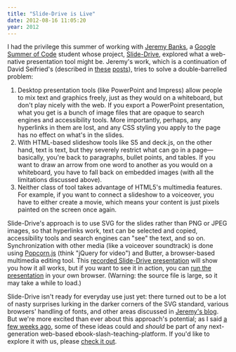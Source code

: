 ```yaml
---
title: "Slide-Drive is Live"
date: 2012-08-16 11:05:20
year: 2012
---
```

I had the privilege this summer of working with <a href="http://slidedrive.wordpress.com/">Jeremy Banks</a>, a <a href="http://code.google.com/soc/">Google Summer of Code</a> student whose project, <a href="https://github.com/dseif/slide-drive">Slide-Drive</a>, explored what a web-native presentation tool might be. Jeremy's work, which is a continuation of David Seifried's (described in <a href="https://software-carpentry.org/2012/02/slide-drive/">these</a> <a href="https://software-carpentry.org/2012/02/formatting-revisited/">posts</a>), tries to solve a double-barrelled problem:
<ol>
	<li>Desktop presentation tools (like PowerPoint and Impress) allow people to mix text and graphics freely, just as they would on a whiteboard, but don't play nicely with the web. If you export a PowerPoint presentation, what you get is a bunch of image files that are opaque to search engines and accessibility tools. More importantly, perhaps, any hyperlinks in them are lost, and any CSS styling you apply to the page has no effect on what's in the slides.</li>
	<li>With HTML-based slideshow tools like S5 and deck.js, on the other hand, text is text, but they severely restrict what can go in a page&mdash;basically, you're back to paragraphs, bullet points, and tables. If you want to draw an arrow from one word to another as you would on a whiteboard, you have to fall back on embedded images (with all the limitations discussed above).</li>
	<li>Neither class of tool takes advantage of HTML5's multimedia features. For example, if you want to connect a slideshow to a voiceover, you have to either create a movie, which means your content is just pixels painted on the screen once again.</li>
</ol>
Slide-Drive's approach is to use SVG for the slides rather than PNG or JPEG images, so that hyperlinks work, text can be selected and copied, accessibility tools and search engines can "see" the text, and so on. Synchronization with other media (like a voiceover soundtrack) is done using <a href="http://popcornjs.org/">Popcorn.js</a> (think "jQuery for video") and Butter, a browser-based multimedia editing tool. This <a href="http://www.youtube.com/watch?v=YujYtDXldr4">recorded Slide-Drive presentation</a> will show you how it all works, but if you want to see it in action, you can <a href="http://slide-drive-demo.s3.amazonaws.com/examples/demo.html">run the presentation</a> in your own browser. (Warning: the source file is large, so it may take a while to load.)

Slide-Drive isn't ready for everyday use just yet: there turned out to be a lot of nasty surprises lurking in the darker corners of the SVG standard, various browsers' handling of fonts, and other areas discussed in <a href="http://slidedrive.wordpress.com/">Jeremy's blog</a>. But we're more excited than ever about this approach's potential; as I said <a href="https://software-carpentry.org/2012/07/ipython-notebook-towtruck-etherpad-slide-drive-win/">a few weeks ago</a>, some of these ideas could and <em>should</em> be part of any next-generation web-based ebook-slash-teaching-platform. If you'd like to explore it with us, please <a href="https://github.com/dseif/slide-drive">check it out</a>.
